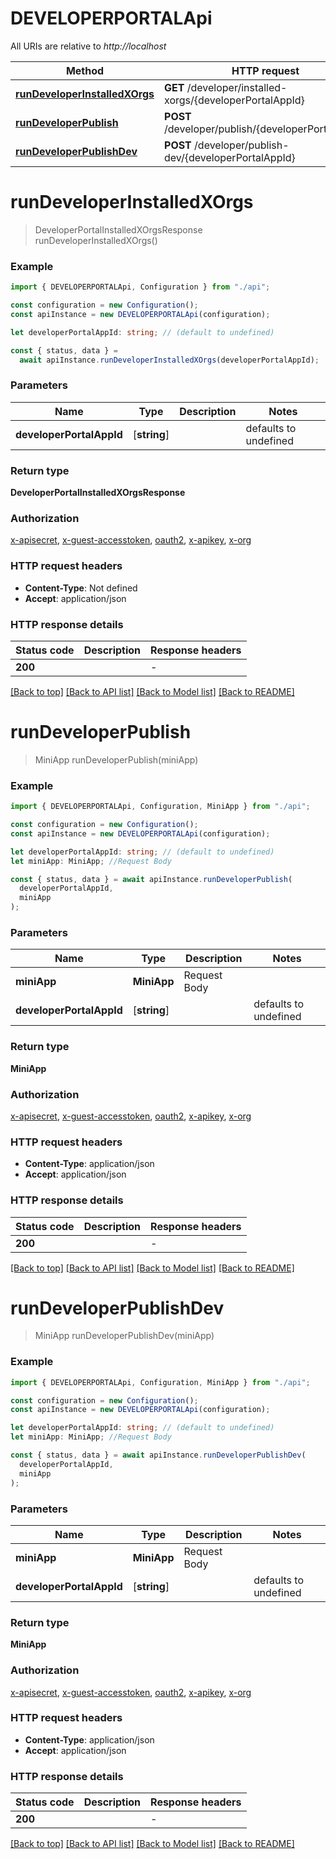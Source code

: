 # DEVELOPERPORTALApi

All URIs are relative to _http://localhost_

| Method                                                        | HTTP request                                              | Description |
| ------------------------------------------------------------- | --------------------------------------------------------- | ----------- |
| [**runDeveloperInstalledXOrgs**](#rundeveloperinstalledxorgs) | **GET** /developer/installed-xorgs/{developerPortalAppId} |             |
| [**runDeveloperPublish**](#rundeveloperpublish)               | **POST** /developer/publish/{developerPortalAppId}        |             |
| [**runDeveloperPublishDev**](#rundeveloperpublishdev)         | **POST** /developer/publish-dev/{developerPortalAppId}    |             |

# **runDeveloperInstalledXOrgs**

> DeveloperPortalInstalledXOrgsResponse runDeveloperInstalledXOrgs()

### Example

```typescript
import { DEVELOPERPORTALApi, Configuration } from "./api";

const configuration = new Configuration();
const apiInstance = new DEVELOPERPORTALApi(configuration);

let developerPortalAppId: string; // (default to undefined)

const { status, data } =
  await apiInstance.runDeveloperInstalledXOrgs(developerPortalAppId);
```

### Parameters

| Name                     | Type         | Description | Notes                 |
| ------------------------ | ------------ | ----------- | --------------------- |
| **developerPortalAppId** | [**string**] |             | defaults to undefined |

### Return type

**DeveloperPortalInstalledXOrgsResponse**

### Authorization

[x-apisecret](../README.md#x-apisecret), [x-guest-accesstoken](../README.md#x-guest-accesstoken), [oauth2](../README.md#oauth2), [x-apikey](../README.md#x-apikey), [x-org](../README.md#x-org)

### HTTP request headers

- **Content-Type**: Not defined
- **Accept**: application/json

### HTTP response details

| Status code | Description | Response headers |
| ----------- | ----------- | ---------------- |
| **200**     |             | -                |

[[Back to top]](#) [[Back to API list]](../README.md#documentation-for-api-endpoints) [[Back to Model list]](../README.md#documentation-for-models) [[Back to README]](../README.md)

# **runDeveloperPublish**

> MiniApp runDeveloperPublish(miniApp)

### Example

```typescript
import { DEVELOPERPORTALApi, Configuration, MiniApp } from "./api";

const configuration = new Configuration();
const apiInstance = new DEVELOPERPORTALApi(configuration);

let developerPortalAppId: string; // (default to undefined)
let miniApp: MiniApp; //Request Body

const { status, data } = await apiInstance.runDeveloperPublish(
  developerPortalAppId,
  miniApp
);
```

### Parameters

| Name                     | Type         | Description  | Notes                 |
| ------------------------ | ------------ | ------------ | --------------------- |
| **miniApp**              | **MiniApp**  | Request Body |                       |
| **developerPortalAppId** | [**string**] |              | defaults to undefined |

### Return type

**MiniApp**

### Authorization

[x-apisecret](../README.md#x-apisecret), [x-guest-accesstoken](../README.md#x-guest-accesstoken), [oauth2](../README.md#oauth2), [x-apikey](../README.md#x-apikey), [x-org](../README.md#x-org)

### HTTP request headers

- **Content-Type**: application/json
- **Accept**: application/json

### HTTP response details

| Status code | Description | Response headers |
| ----------- | ----------- | ---------------- |
| **200**     |             | -                |

[[Back to top]](#) [[Back to API list]](../README.md#documentation-for-api-endpoints) [[Back to Model list]](../README.md#documentation-for-models) [[Back to README]](../README.md)

# **runDeveloperPublishDev**

> MiniApp runDeveloperPublishDev(miniApp)

### Example

```typescript
import { DEVELOPERPORTALApi, Configuration, MiniApp } from "./api";

const configuration = new Configuration();
const apiInstance = new DEVELOPERPORTALApi(configuration);

let developerPortalAppId: string; // (default to undefined)
let miniApp: MiniApp; //Request Body

const { status, data } = await apiInstance.runDeveloperPublishDev(
  developerPortalAppId,
  miniApp
);
```

### Parameters

| Name                     | Type         | Description  | Notes                 |
| ------------------------ | ------------ | ------------ | --------------------- |
| **miniApp**              | **MiniApp**  | Request Body |                       |
| **developerPortalAppId** | [**string**] |              | defaults to undefined |

### Return type

**MiniApp**

### Authorization

[x-apisecret](../README.md#x-apisecret), [x-guest-accesstoken](../README.md#x-guest-accesstoken), [oauth2](../README.md#oauth2), [x-apikey](../README.md#x-apikey), [x-org](../README.md#x-org)

### HTTP request headers

- **Content-Type**: application/json
- **Accept**: application/json

### HTTP response details

| Status code | Description | Response headers |
| ----------- | ----------- | ---------------- |
| **200**     |             | -                |

[[Back to top]](#) [[Back to API list]](../README.md#documentation-for-api-endpoints) [[Back to Model list]](../README.md#documentation-for-models) [[Back to README]](../README.md)
